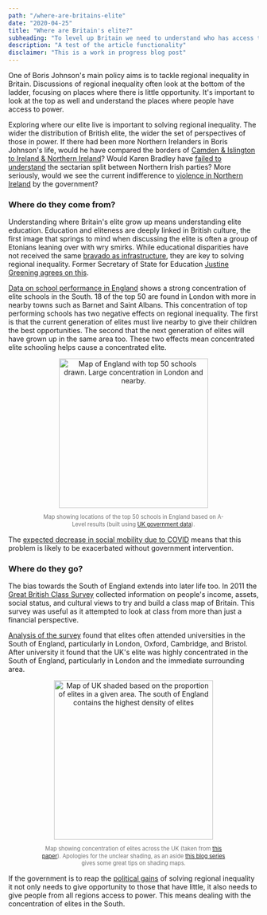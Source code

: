 ```yaml
---
path: "/where-are-britains-elite"
date: "2020-04-25"
title: "Where are Britain's elite?"
subheading: "To level up Britain we need to understand who has access to power."
description: "A test of the article functionality"
disclaimer: "This is a work in progress blog post"
---
```


One of Boris Johnson's main policy aims is to tackle regional inequality in Britain. Discussions of regional inequality often look at the bottom of the ladder, focusing on places where there is little opportunity. It's important to look at the top as well and understand the places where people have access to power.

Exploring where our elite live is important to solving regional inequality. The wider the distribution of British elite, the wider the set of perspectives of those in power. If there had been more Northern Irelanders in Boris Johnson's life, would he have compared the borders of [Camden & Islington to Ireland & Northern Ireland](https://www.bbc.co.uk/news/uk-politics-43210156)? Would Karen Bradley have [failed to understand](https://www.theguardian.com/politics/2018/sep/07/karen-bradley-admits-not-understanding-northern-irish-politics) the sectarian split between Northern Irish parties? More seriously, would we see the current indifference to [violence in Northern Ireland](https://www.bbc.co.uk/news/uk-northern-ireland-56664868) by the government?

### Where do they come from?

Understanding where Britain's elite grow up means understanding elite education. Education and eliteness are deeply linked in British culture, the first image that springs to mind when discussing the elite is often a group of Etonians leaning over with wry smirks. While educational disparities have not received the same [bravado as infrastructure](https://www.gov.uk/government/news/build-build-build-prime-minister-announces-new-deal-for-britain), they are key to solving regional inequality. Former Secretary of State for Education [Justine Greening agrees on this](https://www.ft.com/content/b4a9cac9-0c19-48cd-a6d5-1526fbae7418).

[Data on school performance in England](https://www.compare-school-performance.service.gov.uk/schools-by-type?step=phase&geographic=all&region=0&phase=secondary&for=16to18) shows a strong concentration of elite schools in the South. 18 of the top 50 are found in London with more in nearby towns such as Barnet and Saint Albans. This concentration of top performing schools has two negative effects on regional inequality. The first is that the current generation of elites must live nearby to give their children the best opportunities. The second that the next generation of elites will have grown up in the same area too. These two effects mean concentrated elite schooling helps cause a concentrated elite.

<p style="text-align:center; margin-bottom:0px"><img style={} src="https://i.imgur.com/0ECv3fg.png" width="300" alt="Map of England with top 50 schools drawn. Large concentration in London and nearby."/></p>

<p style="text-align:center; color: hsl(0, 0%, 44%); font-size:0.7rem; line-height: 130%; padding: 0px 60px 0px 60px" >Map showing locations of the top 50 schools in England based on A-Level results (built using <a href="https://www.compare-school-performance.service.gov.uk/schools-by-type?step=phase&geographic=all&region=0&phase=secondary&for=16to18">UK government data</a>).</p>

The [expected decrease in social mobility due to COVID](https://www.theguardian.com/education/2020/sep/01/disadvantaged-and-bame-pupils-lost-more-learning-study-finds) means that this problem is likely to be exacerbated without government intervention.

### Where do they go?

The bias towards the South of England extends into later life too. In 2011 the [Great British Class Survey](https://en.wikipedia.org/wiki/Great_British_Class_Survey) collected information on people's income, assets, social status, and cultural views to try and build a class map of Britain. This survey was useful as it attempted to look at class from more than just a financial perspective.

[Analysis of the survey](https://journals.sagepub.com/doi/pdf/10.1177/0038038513481128) found that elites often attended universities in the South of England, particularly in London, Oxford, Cambridge, and Bristol. After university it found that the UK's elite was highly concentrated in the South of England, particularly in London and the immediate surrounding area.

<p style="text-align:center; margin-bottom:0px"><img style={} src="https://i.imgur.com/Iop4Bs3.png" width="320" alt="Map of UK shaded based on the proportion of elites in a given area. The south of England contains the highest density of elites""/></p>

<p style="text-align:center; color: hsl(0, 0%, 44%); font-size:0.7rem; line-height: 130%; padding: 0px 60px 0px 60px" >Map showing concentration of elites across the UK (taken from <a href="https://journals.sagepub.com/doi/pdf/10.1177/0038038513481128">this paper</a>). Apologies for the unclear shading, as an aside <a href="https://blog.datawrapper.de/which-color-scale-to-use-in-data-vis/">this blog series</a> gives some great tips on shading maps.</p>

If the government is to reap the [political gains](https://www.gov.uk/government/publications/social-mobility-barometer-2021) of solving regional inequality it not only needs to give opportunity to those that have little, it also needs to give people from all regions access to power. This means dealing with the concentration of elites in the South.